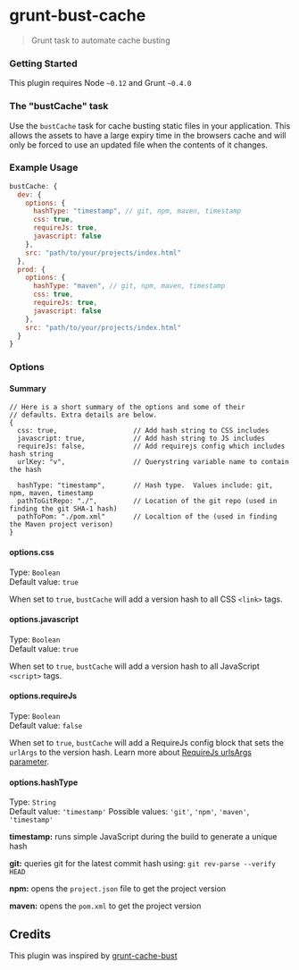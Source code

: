 # grunt-bust-cache
> Grunt task to automate cache busting 

### Getting Started
This plugin requires Node `~0.12` and Grunt `~0.4.0`

### The "bustCache" task

Use the `bustCache` task for cache busting static files in your application. This allows the assets to have a large expiry time in the browsers cache and will only be forced to use an updated file when the contents of it changes.

### Example Usage

```js
bustCache: {
  dev: {
    options: {
      hashType: "timestamp", // git, npm, maven, timestamp
      css: true,
      requireJs: true,
      javascript: false
    },
    src: "path/to/your/projects/index.html"
  },
  prod: {
    options: {
      hashType: "maven", // git, npm, maven, timestamp
      css: true,
      requireJs: true,
      javascript: false
    },
    src: "path/to/your/projects/index.html"
  }
}
```

### Options

#### Summary

```
// Here is a short summary of the options and some of their 
// defaults. Extra details are below.
{
  css: true,                   // Add hash string to CSS includes
  javascript: true,            // Add hash string to JS includes
  requireJs: false,            // Add requirejs config which includes hash string
  urlKey: "v",                 // Querystring variable name to contain the hash

  hashType: "timestamp",       // Hash type.  Values include: git, npm, maven, timestamp
  pathToGitRepo: "./",         // Location of the git repo (used in finding the git SHA-1 hash)
  pathToPom: "./pom.xml"       // Localtion of the (used in finding the Maven project verison)
}
```

#### options.css
Type: `Boolean`  
Default value: `true`

When set to `true`, `bustCache` will add a version hash to all CSS `<link>` tags.

#### options.javascript
Type: `Boolean`  
Default value: `true`

When set to `true`, `bustCache` will add a version hash to all JavaScript `<script>` tags.

#### options.requireJs
Type: `Boolean`  
Default value: `false`

When set to `true`, `bustCache` will add a RequireJs config block that sets the `urlArgs` to the version hash.
Learn more about [RequireJs urlsArgs parameter](http://requirejs.org/docs/api.html#config-urlArgs).

#### options.hashType
Type: `String`  
Default value: `'timestamp'`
Possible values: `'git'`, `'npm'`, `'maven'`, `'timestamp'`

**timestamp:** runs simple JavaScript during the build to generate a unique hash

**git:** queries git for the latest commit hash using: `git rev-parse --verify HEAD`

**npm:** opens the `project.json` file to get the project version

**maven:** opens the `pom.xml` to get the project version


## Credits
This plugin was inspired by [grunt-cache-bust](https://github.com/hollandben/grunt-cache-bust)